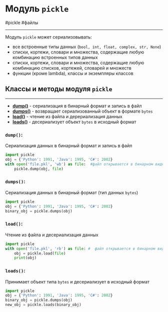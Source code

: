 # Модуль `pickle`
#pickle #файлы 
***
Модуль `pickle` может сериализовывать:

-   все встроенные типы данных (`bool, int, float, complex, str, None`)
-   cписки, кортежи, словари и множества, содержащие любую комбинацию встроенных типов данных
-   cписки, кортежи, словари и множества, содержащие любую комбинацию списков, кортежей, словарей и множеств
-   функции (кроме lambda), классы и экземпляры классов

## Классы и методы модуля `pickle`
***
- **[dump()](#dump)** - сериализация в бинарный формат и запись в файл
- **[dumps()](#dumps)** - возвращает сериализованный объект в формате `bytes`
- **[load()](#load)** - чтение из файла и дерериализация данных
- **[loads()](#loads)** - десериализует объект `bytes` в исходный формат


### `dump()`:
Сериализация данных в бинарный формат и запись в файл
```python
import pickle 
obj = {'Python': 1991, 'Java': 1995, 'C#': 2002} 
with open('file.pkl', 'wb') as file:  #файл открывается в бинарном виде
	pickle.dump(obj, file)
```

### `dumps()`:
Сериализация данных в бинарный формат (тип данных `bytes`)
```python
import pickle 
obj = {'Python': 1991, 'Java': 1995, 'C#': 2002} 
binary_obj = pickle.dumps(obj)
```

### `load()`:
Чтение из файла и десериализация данных
```Python
import pickle 
with open('file.pkl', 'rb') as file: #  файл открывается в бинарном виде
	obj = pickle.load(file) 
	print(obj)
```

### `loads()`:
Принимает объект типа `bytes` и десериализует в исходный формат
```python
import pickle 
obj = {'Python': 1991, 'Java': 1995, 'C#': 2002} 
binary_obj = pickle.dumps(obj) 
new_obj = pickle.loads(binary_obj)
```
